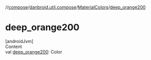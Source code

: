 //[compose](../../../index.md)/[danbroid.util.compose](../index.md)/[MaterialColors](index.md)/[deep_orange200](deep_orange200.md)



# deep_orange200  
[androidJvm]  
Content  
val [deep_orange200](deep_orange200.md): Color  



